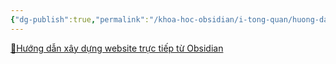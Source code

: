 ```yaml
---
{"dg-publish":true,"permalink":"/khoa-hoc-obsidian/i-tong-quan/huong-dan-xay-dung-website-truc-tiep-tu-obsidian/","dgPassFrontmatter":true,"noteIcon":"1","created":"","updated":""}
---
```


[💎Hướng dẫn xây dựng website trực tiếp từ Obsidian](https://www.facebook.com/groups/219067851029823/posts/243678881902053/)